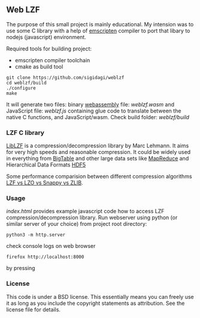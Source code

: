 ## Web LZF

The purpose of this small project is mainly educational. My intension was to use some C library with a help of
[emscripten](https://emscripten.org/) compiler to port that libary to nodejs (javascript) environment.

Required tools for building project:
- emscripten compiler toolchain
- cmake as build tool


```
git clone https://github.com/sigidagi/weblzf
cd weblzf/build
./configure
make
```

It will generate two files: binary [webassembly](https://webassembly.org/) file: *weblzf.wasm* and  JavaScript file: *weblzf.js* containing glue code to translate between the native C functions, and JavaScript/wasm. Check build folder: *weblzf/build*

### LZF C library

[LibLZF](http://oldhome.schmorp.de/marc/liblzf.html) is a compression/decompression library by Marc Lehmann.
It aims for very high speeds and reasonable compression. It could be widely used in everything from
[BigTable](https://en.wikipedia.org/wiki/Bigtable) and other large data sets like
[MapReduce](https://en.wikipedia.org/wiki/MapReduce) and Hierarchical Data Formats [HDF5](http://portal.hdfgroup.org/display/knowledge/What+is+HDF5)

Some performance comparision between different compression algorithms [LZF vs LZO vs Snappy vs ZLIB](https://blog.erdemagaoglu.com/post/4605524309/lzo-vs-snappy-vs-lzf-vs-zlib-a-comparison-of).

### Usage

*index.html* provides example javascript code how to access LZF compression/decompression library. Run webserver using
python (or similar server of your choice) from project root directory:

```
python3 -m http.server
```

check console logs on web browser
```
firefox http://localhost:8000
```
by pressing <F12>


### License

This code is under a BSD license. This essentially means you can freely use it as long as you include the copyright statements as attribution. See the license file for details.
